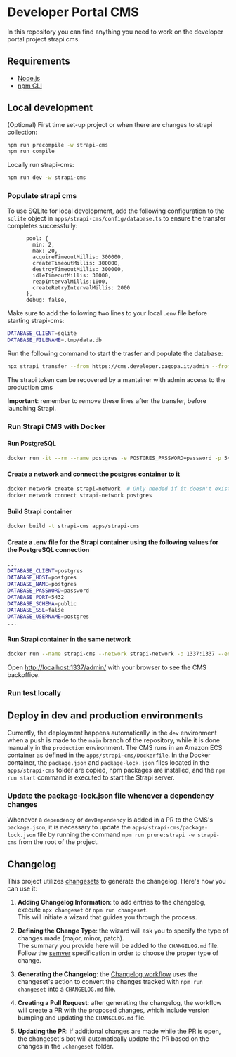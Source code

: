 # Developer Portal CMS

In this repository you can find anything you need to work on the developer portal project strapi cms.

## Requirements

- [Node.js](https://nodejs.org/docs/latest-v18.x/api/index.html)
- [npm CLI](https://docs.npmjs.com/cli/v9)

## Local development

(Optional) First time set-up project or when there are changes to strapi collection:
```bash
npm run precompile -w strapi-cms 
npm run compile 
```

Locally run strapi-cms:
```bash
npm run dev -w strapi-cms    
```

### Populate strapi cms

To use SQLite for local development, add the following configuration to the `sqlite` object in `apps/strapi-cms/config/database.ts` to ensure the transfer completes successfully:
```
      pool: {
        min: 2,
        max: 20,
        acquireTimeoutMillis: 300000,
        createTimeoutMillis: 300000,
        destroyTimeoutMillis: 300000,
        idleTimeoutMillis: 30000,
        reapIntervalMillis:1000,
        createRetryIntervalMillis: 2000
      },
      debug: false,
```
Make sure to add the following two lines to your local `.env` file before starting strapi-cms:
``` bash
DATABASE_CLIENT=sqlite
DATABASE_FILENAME=.tmp/data.db
```

Run the following command to start the trasfer and populate the database:
``` bash
npx strapi transfer --from https://cms.developer.pagopa.it/admin --from-token <strapi_token>
```
The strapi token can be recovered by a mantainer with admin access to the production cms

**Important**: remember to remove these lines after the transfer, before launching Strapi.

### Run Strapi CMS with Docker

#### Run PostgreSQL
``` bash
docker run -it --rm --name postgres -e POSTGRES_PASSWORD=password -p 5432:5432 postgres:14
```

#### Create a network and connect the postgres container to it
``` bash
docker network create strapi-network  # Only needed if it doesn't exist
docker network connect strapi-network postgres
```

#### Build Strapi container
``` bash
docker build -t strapi-cms apps/strapi-cms
```

#### Create a .env file for the Strapi container using the following values for the PostgreSQL connection
``` bash
...
DATABASE_CLIENT=postgres
DATABASE_HOST=postgres
DATABASE_NAME=postgres
DATABASE_PASSWORD=password
DATABASE_PORT=5432
DATABASE_SCHEMA=public
DATABASE_SSL=false
DATABASE_USERNAME=postgres
...
```

#### Run Strapi container in the same network
``` bash
docker run --name strapi-cms --network strapi-network -p 1337:1337 --env-file apps/strapi-cms/.env-docker strapi-cms
```

Open [http://localhost:1337/admin/](http://localhost:1337/admin/) with your browser to see the CMS backoffice.

### Run test locally


## Deploy in dev and production environments
Currently, the deployment happens automatically in the `dev` environment when a push is made to the `main` branch of the repository, while it is done manually in the `production` environment.
The CMS runs in an Amazon ECS container as defined in the `apps/strapi-cms/Dockerfile`.
In the Docker container, the `package.json` and `package-lock.json` files located in the `apps/strapi-cms` folder are copied, npm packages are installed, and the `npm run start` command is executed to start the Strapi server.

### Update the package-lock.json file whenever a dependency changes
Whenever a `dependency` or `devDependency` is added in a PR to the CMS's `package.json`, it is necessary to update the `apps/strapi-cms/package-lock.json` file by running the command
`npm run prune:strapi -w strapi-cms` from the root of the project.

## Changelog
This project utilizes [changesets](https://github.com/changesets/changesets) to generate the changelog. Here's how you can use it:

1. **Adding Changelog Information**: to add entries to the changelog, execute `npx changeset` or `npm run changeset`.  
This will initiate a wizard that guides you through the process.

2. **Defining the Change Type**: the wizard will ask you to specify the type of changes made (major, minor, patch).  
The summary you provide here will be added to the `CHANGELOG.md` file. Follow the [semver](https://semver.org/#summary) specification in order to choose the proper type of change.

3. **Generating the Changelog**: the [Changelog workflow](.github/workflows/changelog.yaml) uses the changeset's action to convert the changes tracked with `npm run changeset` into a `CHANGELOG.md` file.

4. **Creating a Pull Request**: after generating the changelog, the workflow will create a PR with the proposed changes, which include version bumping and updating the `CHANGELOG.md` file.

5. **Updating the PR**: if additional changes are made while the PR is open, the changeset's bot will automatically update the PR based on the changes in the `.changeset` folder.
